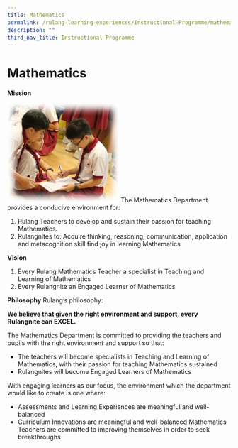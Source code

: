 ```yaml
---
title: Mathematics
permalink: /rulang-learning-experiences/Instructional-Programme/mathematics
description: ""
third_nav_title: Instructional Programme
---
```

# Mathematics
**Mission**

<img src="/images/Maths.png" 
     style="width:50%">
The Mathematics Department provides a conducive environment for:
1. Rulang Teachers to develop and sustain their passion for teaching Mathematics.
2. Rulangnites to:
Acquire thinking, reasoning, communication, application and metacognition skill
find joy in learning Mathematics

**Vision**
1. Every Rulang Mathematics Teacher a specialist in Teaching and Learning of Mathematics
2. Every Rulangnite an Engaged Learner of Mathematics

**Philosophy**
Rulang’s philosophy:

**We believe that given the right environment and support, every Rulangnite can EXCEL.**

The Mathematics Department is committed to providing the teachers and pupils with the right environment and support so that:
* The teachers will become specialists in Teaching and Learning of Mathematics, with their passion for teaching Mathematics sustained 
* Rulangnites will become Engaged Learners of Mathematics


With engaging learners as our focus, the environment which the department would like to create is one where:
* Assessments and Learning Experiences are meaningful and well-balanced 
* Curriculum Innovations are meaningful and well-balanced 
Mathematics Teachers are committed to improving themselves in order to seek breakthroughs